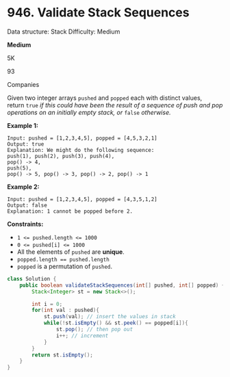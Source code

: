 # 946. Validate Stack Sequences

Data structure: Stack
Difficulty: Medium

**Medium**

5K

93

Companies

Given two integer arrays `pushed` and `popped` each with distinct values, return `true` *if this could have been the result of a sequence of push and pop operations on an initially empty stack, or* `false` *otherwise.*

**Example 1:**

```
Input: pushed = [1,2,3,4,5], popped = [4,5,3,2,1]
Output: true
Explanation: We might do the following sequence:
push(1), push(2), push(3), push(4),
pop() -> 4,
push(5),
pop() -> 5, pop() -> 3, pop() -> 2, pop() -> 1

```

**Example 2:**

```
Input: pushed = [1,2,3,4,5], popped = [4,3,5,1,2]
Output: false
Explanation: 1 cannot be popped before 2.

```

**Constraints:**

- `1 <= pushed.length <= 1000`
- `0 <= pushed[i] <= 1000`
- All the elements of `pushed` are **unique**.
- `popped.length == pushed.length`
- `popped` is a permutation of `pushed`.

```java
class Solution {
    public boolean validateStackSequences(int[] pushed, int[] popped) {
        Stack<Integer> st = new Stack<>();

        int i = 0;
        for(int val : pushed){
            st.push(val); // insert the values in stack
            while(!st.isEmpty() && st.peek() == popped[i]){ 
                st.pop(); // then pop out
                i++; // increment
            }
        }
        return st.isEmpty();
    }
}
```